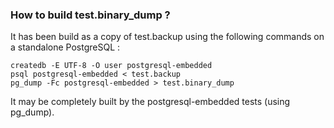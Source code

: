 ### How to build test.binary_dump ?

It has been build as a copy of test.backup using the following commands on a standalone PostgreSQL :

    createdb -E UTF-8 -O user postgresql-embedded
    psql postgresql-embedded < test.backup
    pg_dump -Fc postgresql-embedded > test.binary_dump

It may be completely built by the postgresql-embedded tests (using pg_dump).
